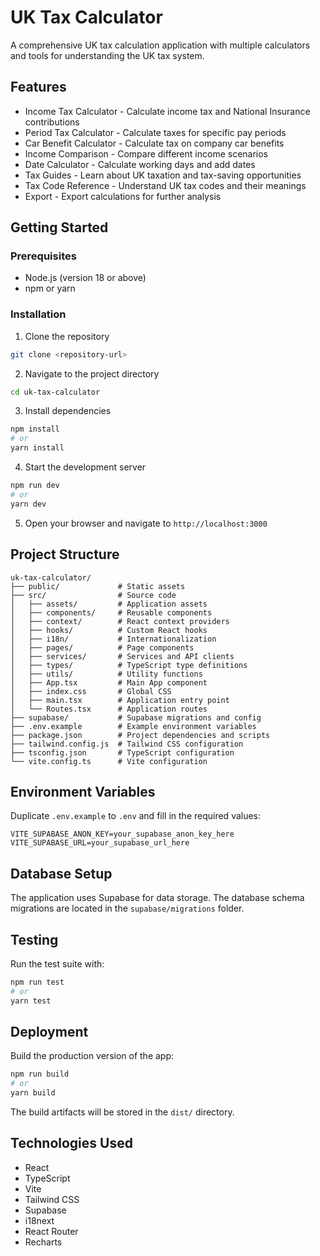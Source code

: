 # UK Tax Calculator

A comprehensive UK tax calculation application with multiple calculators and tools for understanding the UK tax system.

## Features

- Income Tax Calculator - Calculate income tax and National Insurance contributions
- Period Tax Calculator - Calculate taxes for specific pay periods
- Car Benefit Calculator - Calculate tax on company car benefits
- Income Comparison - Compare different income scenarios
- Date Calculator - Calculate working days and add dates
- Tax Guides - Learn about UK taxation and tax-saving opportunities
- Tax Code Reference - Understand UK tax codes and their meanings
- Export - Export calculations for further analysis

## Getting Started

### Prerequisites

- Node.js (version 18 or above)
- npm or yarn

### Installation

1. Clone the repository
```bash
git clone <repository-url>
```

2. Navigate to the project directory
```bash
cd uk-tax-calculator
```

3. Install dependencies
```bash
npm install
# or
yarn install
```

4. Start the development server
```bash
npm run dev
# or
yarn dev
```

5. Open your browser and navigate to `http://localhost:3000`

## Project Structure

```
uk-tax-calculator/
├── public/             # Static assets
├── src/                # Source code
│   ├── assets/         # Application assets
│   ├── components/     # Reusable components
│   ├── context/        # React context providers
│   ├── hooks/          # Custom React hooks
│   ├── i18n/           # Internationalization
│   ├── pages/          # Page components
│   ├── services/       # Services and API clients
│   ├── types/          # TypeScript type definitions
│   ├── utils/          # Utility functions
│   ├── App.tsx         # Main App component
│   ├── index.css       # Global CSS
│   ├── main.tsx        # Application entry point
│   └── Routes.tsx      # Application routes
├── supabase/           # Supabase migrations and config
├── .env.example        # Example environment variables
├── package.json        # Project dependencies and scripts
├── tailwind.config.js  # Tailwind CSS configuration
├── tsconfig.json       # TypeScript configuration
└── vite.config.ts      # Vite configuration
```

## Environment Variables

Duplicate `.env.example` to `.env` and fill in the required values:

```
VITE_SUPABASE_ANON_KEY=your_supabase_anon_key_here
VITE_SUPABASE_URL=your_supabase_url_here
```

## Database Setup

The application uses Supabase for data storage. The database schema migrations are located in the `supabase/migrations` folder.

## Testing

Run the test suite with:

```bash
npm run test
# or
yarn test
```

## Deployment

Build the production version of the app:

```bash
npm run build
# or
yarn build
```

The build artifacts will be stored in the `dist/` directory.

## Technologies Used

- React
- TypeScript
- Vite
- Tailwind CSS
- Supabase
- i18next
- React Router
- Recharts